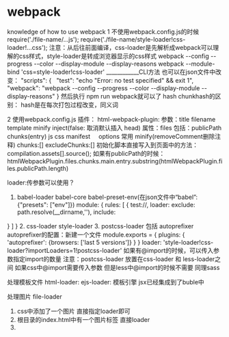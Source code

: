 # webpack
knowledge of how to use webpack
1 不使用webpack.config.js的时候
require('./file-name/...js');
require('./file-name/style-loader!css-loader!...css');
注意：从后往前面编译，css-loader是先解析成webpack可以理解的css样式，style-loader是转成浏览器显示的css样式
webpack --config --progress --color --display-module --display-reasons 
webpack --module-bind 'css=style-loader!css-loader' ____________CLI方法
也可以在json文件中改变：
"scripts": {
    "test": "echo \"Error: no test specified\" && exit 1",
    "webpack": "webpack --config --progress --color --display-module --display-reasons"
  }
 然后执行 npm run webpack就可以了
 hash chunkhash的区别：
 hash是在每次打包过程改变，同义词
 

2 使用webpack.config.js
插件：
html-webpack-plugin:
参数：title filename template minify inject(false: 取消默认插入 head)
属性：files 包括：publicPath chunks(entry) js css manifest
     options 常用 minify(removeComment删除注释)
chunks:[] excludeChunks:[] 
初始化脚本直接写入到页面中的方法：
compilation.assets[].source();
如果有publicPath的时候： htmlWebpackPlugin.files.chunks.main.entry.substring(htmlWebpackPlugin.files.publicPath.length)

loader:传参数可以使用？
1.  babel-loader babel-core babel-preset-env(在json文件中“babel”: {"presets": ["env"]})
module: {
rules: [
{
test://,
loader:
exclude: path.resolve(__dirname,''),
include:

}
]
}
2. css-loader style-loader
3. postcss-loader 包括 autoprefixer
autoprefixer的配置：新建一个文件
module.exports = {
  plugins: {
  	'autoprefixer': {browsers: ['last 5 versions']}
  }
}
loader: 'style-loader!css-loader?importLoaders=1!postcss-loader' 如果有@import的时候，可以传入参数指定import的数量
注意：postcss-loader 放置在css-loader 和 less-loader之间
如果css中@import需要传入参数 但是less中@import的时候不需要 同理sass

处理模板文件
html-loader:
ejs-loader: 模板引擎 
jsx已经集成到了buble中 

处理图片 file-loader
1. css中添加了一个图片 直接指定loader即可
2. 根目录的index.html中有一个图片标签 直接loader
3. 
